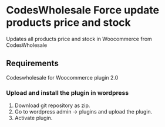 # CodesWholesale Force update products price and stock
Updates all products price and stock in Woocommerce from CodesWholesale

## Requirements
Codeswholesale for Woocommerce plugin 2.0

### Upload and install the plugin in wordpress
1. Download git repository as zip.
2. Go to wordpress admin -> plugins and upload the plugin.
3. Activate plugin.